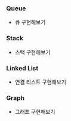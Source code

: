 ### Queue

- 큐 구현해보기

### Stack

-   스택 구현해보기

### Linked List

-   연결 리스트 구현해보기

### Graph

-   그래프 구현해보기

